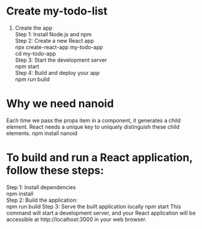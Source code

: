 # Create my-todo-list
1. Create the app  
  Step 1: Install Node.js and npm  
  Step 2: Create a new React app  
          npx create-react-app my-todo-app  
          cd my-todo-app  
  Step 3: Start the development server  
          npm start  
  Step 4: Build and deploy your app  
          npm run build

# Why we need nanoid
Each time we pass the props item in a component, it generates a child element. 
React needs a unique key to uniquely distinguish these child elements.
npm install nanoid

# To build and run a React application, follow these steps:
Step 1: Install dependencies  
npm install  
Step 2: Build the application:  
npm run build
Step 3: Serve the built application locally
npm start
This command will start a development server, and your React application will be accessible at http://localhost:3000 in your web browser.  












